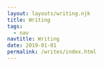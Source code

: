 ```yaml
---
layout: layouts/writing.njk
title: Writing
tags:
  - nav
navtitle: Writing
date: 2019-01-01
permalink: /writes/index.html
---
```

